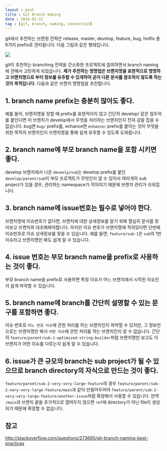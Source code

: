 ```yaml
---
layout : post
title : Git Branch Naming
date : 2016-02-22
tag : [git, branch, naming, convention]
---
```


git에서 추천하는 브랜칭 전략은 release, master, develop, feature, bug, hotfix 총 6가지 prefix로 관리됩니다. 
다음 그림과 같은 형태입니다.

<img src="https://camo.githubusercontent.com/f011896cab0a6e086954a10d3a5132d57ca69468/687474703a2f2f662e636c2e6c792f6974656d732f3369315a336e3154316b3339327231413351306d2f676974666c6f772d6d6f64656c2e3030312e706e67"/>

git이 추천하는 branching 전략을 간소화한 프로젝트에 참여하면서 branch naming에 관해서 고민하게 되었습니다.
**제가 추천하는 명명법은 브랜치명을 표현적으로 명명하고 브랜치명으로 부터 정보를 유추할 수 있게하여 굳이 다른 문서를 참조하지 않도록 하는 것이 목적입니다.** 다음과 같은 브랜치 명명법을 추천합니다.

## 1. branch name prefix는 충분히 많아도 좋다.
예를 들어, 브랜치명을 정할 때 prefix를 표현적이지 않고 간단히 develop/ 같은 접두어를 붙인다면 이 브랜치가 develop에서 무엇을 처리하는 브랜치인지 전혀 감을 잡을 수 없습니다.
bug면 `bug/` prefix를, enhance면 `enhance/` prefix를 붙이는 것이 무엇을 위한 목적의 브랜치인지 브랜치명을 통해 쉽게 유추할 수 있도록 도와줍니다.

## 2. branch name에 부모 branch name을 포함 시키면 좋다.
develop 브랜치에서 나온 `deveolp/sub`는 develop prefix를 붙인 `develop/parent/sub`이 부모 프로젝트가 무엇인지 알 수 있어서 여러개의 sub project가 있을 경우, 관리하는 namespace가 작아지기 때문에 브랜치 관리가 쉬워집니다.

## 3. branch name에 issue번호는 필수로 넣어야 한다.
브랜치명에 이슈번호가 없다면, 브랜치에 대한 상세정보를 알기 위해 열심히 문서를 찾아보고 브랜치와 대조해봐야합니다. 하지만 이슈 번호가 브랜치명에 적혀있다면 단번에 이슈번호로 이슈 상세정보를 찾을 수 있습니다. 예를 들면, `feature/sub-1`은 `sub`의 1번 이슈라고 브랜치명만 봐도 쉽게 알 수 있습니다.

## 4. issue 번호는 부모 branch name을 prefix로 사용하는 것이 좋다.
부모 branch name을 prefix로 사용하면 특정 이슈가 어느 브랜치에서 시작된 이슈인지 쉽게 파악할 수 있습니다.

## 5. branch name에 branch를 간단히 설명할 수 있는 문구를 포함하면 좋다.
이슈 번호로 `어느 번호 이슈`에 관한 처리를 하는 브랜치인지 파악할 수 있지만, 그 정보만으로는 브랜치명만 봐서 `어떤 이슈`에 관한 처리를 하는 브랜치인지 알 수 없습니다. 간단히 `feature/parent/sub-1-optimized-string-builder`처럼 브랜치명만 보고도 이 브랜치가 어떤 이슈를 다루는지 쉽게 알 수 있습니다.

## 6. issue가 큰 규모의 branch는 sub project가 될 수 있으므로 branch directory의 자식으로 만드는 것이 좋다.
`feature/parent/sub-2-very-very-large-feature`의 경우 `feature/parent/sub-2-very-very-large-feature/main`과 같이 만들어두어야 `feature/parent/sub-2-very-very-large-feature/another-issue`처럼 확장해서 사용할 수 있습니다. 만약 `/main`과 브랜치 끝을 추가적으로 열어두지 않으면 `ref`에 directory가 아닌 file이 생성되기 때문에 확장할 수 없습니다.


## 참고 
http://stackoverflow.com/questions/273695/git-branch-naming-best-practices
